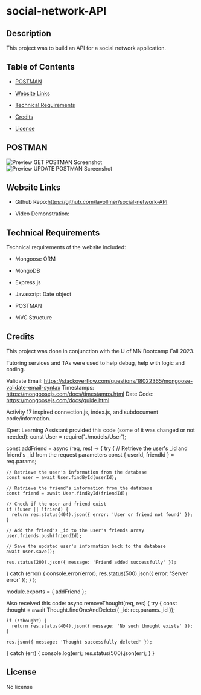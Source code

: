 # social-network-API

## Description

This project was to build an API for a social network application. 

## Table of Contents

- [POSTMAN](#postman)
- [Website Links](#websitelinks)
- [Technical Requirements](#technicalrequirements)
- [Credits](#credits)
- [License](#license)

  <a id="postman"></a>
## POSTMAN

![Preview GET POSTMAN Screenshot]()
![Preview UPDATE POSTMAN Screenshot]()

  <a id="websitelinks"></a>
## Website Links

* Github Repo:https://github.com/lavollmer/social-network-API

* Video Demonstration: 

  <a id="technicalrequirements"></a>
## Technical Requirements
Technical requirements of the website included:
* Mongoose ORM
* MongoDB
* Express.js
* Javascript Date object
* POSTMAN
* MVC Structure

  <a id="credits"></a>
## Credits

This project was done in conjunction with the U of MN Bootcamp Fall 2023.

Tutoring services and TAs were used to help debug, help with logic and coding. 

Validate Email: https://stackoverflow.com/questions/18022365/mongoose-validate-email-syntax
Timestamps: https://mongoosejs.com/docs/timestamps.html
Date Code: https://mongoosejs.com/docs/guide.html

Activity 17 inspired connection.js, index.js, and subdocument code/information. 

Xpert Learning Assistant provided this code (some of it was changed or not needed):
const User = require('../models/User');

const addFriend = async (req, res) => {
  try {
    // Retrieve the user's _id and friend's _id from the request parameters
    const { userId, friendId } = req.params;

    // Retrieve the user's information from the database
    const user = await User.findById(userId);

    // Retrieve the friend's information from the database
    const friend = await User.findById(friendId);

    // Check if the user and friend exist
    if (!user || !friend) {
      return res.status(404).json({ error: 'User or friend not found' });
    }

    // Add the friend's _id to the user's friends array
    user.friends.push(friendId);

    // Save the updated user's information back to the database
    await user.save();

    res.status(200).json({ message: 'Friend added successfully' });
  } catch (error) {
    console.error(error);
    res.status(500).json({ error: 'Server error' });
  }
};

module.exports = { addFriend };

Also received this code:
async removeThought(req, res) {
  try {
    const thought = await Thought.findOneAndDelete({ _id: req.params._id });

    if (!thought) {
      return res.status(404).json({ message: 'No such thought exists' });
    }

    res.json({ message: 'Thought successfully deleted' });
  } catch (err) {
    console.log(err);
    res.status(500).json(err);
  }
}

  <a id="license"></a>

## License
No license